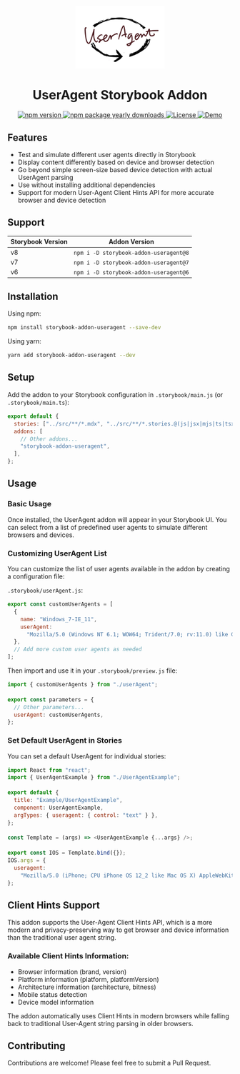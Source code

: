 <p align="center">
  <img src="docs/assets/logo.png" width="200" alt="user-agent logo">
</p>
<h1 align="center">UserAgent Storybook Addon</h1>

<p align="center">
  <a href="https://www.npmjs.com/package/storybook-addon-useragent">
    <img src="https://badgen.net/npm/v/storybook-addon-useragent" alt="npm version" />
  </a>
  <a href="https://npmjs.com/package/storybook-addon-useragent">
    <img src="https://badgen.net/npm/dy/storybook-addon-useragent" alt="npm package yearly downloads" />
  </a>
  <a href="https://lbesson.mit-license.org/">
    <img src="https://img.shields.io/badge/License-MIT-blue.svg" alt="License" />
  </a>
  <a href="https://Sotaneum.github.io/storybook-addon-useragent/">
    <img src="https://img.shields.io/badge/Demo-Storybook-pink.svg" alt="Demo" />
  </a>
</p>

## Features

- Test and simulate different user agents directly in Storybook
- Display content differently based on device and browser detection
- Go beyond simple screen-size based device detection with actual UserAgent parsing
- Use without installing additional dependencies
- Support for modern User-Agent Client Hints API for more accurate browser and device detection

## Support

| Storybook Version | Addon Version                          |
| ----------------- | -------------------------------------- |
| v8                | `npm i -D storybook-addon-useragent@8` |
| v7                | `npm i -D storybook-addon-useragent@7` |
| v6                | `npm i -D storybook-addon-useragent@6` |

## Installation

Using npm:

```sh
npm install storybook-addon-useragent --save-dev
```

Using yarn:

```sh
yarn add storybook-addon-useragent --dev
```

## Setup

Add the addon to your Storybook configuration in `.storybook/main.js` (or `.storybook/main.ts`):

```js
export default {
  stories: ["../src/**/*.mdx", "../src/**/*.stories.@(js|jsx|mjs|ts|tsx)"],
  addons: [
    // Other addons...
    "storybook-addon-useragent",
  ],
};
```

## Usage

### Basic Usage

Once installed, the UserAgent addon will appear in your Storybook UI. You can select from a list of predefined user agents to simulate different browsers and devices.

### Customizing UserAgent List

You can customize the list of user agents available in the addon by creating a configuration file:

`.storybook/userAgent.js`:

```js
export const customUserAgents = [
  {
    name: "Windows_7-IE_11",
    userAgent:
      "Mozilla/5.0 (Windows NT 6.1; WOW64; Trident/7.0; rv:11.0) like Gecko",
  },
  // Add more custom user agents as needed
];
```

Then import and use it in your `.storybook/preview.js` file:

```js
import { customUserAgents } from "./userAgent";

export const parameters = {
  // Other parameters...
  userAgent: customUserAgents,
};
```

### Set Default UserAgent in Stories

You can set a default UserAgent for individual stories:

```js
import React from "react";
import { UserAgentExample } from "./UserAgentExample";

export default {
  title: "Example/UserAgentExample",
  component: UserAgentExample,
  argTypes: { useragent: { control: "text" } },
};

const Template = (args) => <UserAgentExample {...args} />;

export const IOS = Template.bind({});
IOS.args = {
  useragent:
    "Mozilla/5.0 (iPhone; CPU iPhone OS 12_2 like Mac OS X) AppleWebKit/605.1.15 (KHTML, like Gecko) Version/12.1 Mobile/15E148 Safari/604.1",
};
```

## Client Hints Support

This addon supports the User-Agent Client Hints API, which is a more modern and privacy-preserving way to get browser and device information than the traditional user agent string.

### Available Client Hints Information:

- Browser information (brand, version)
- Platform information (platform, platformVersion)
- Architecture information (architecture, bitness)
- Mobile status detection
- Device model information

The addon automatically uses Client Hints in modern browsers while falling back to traditional User-Agent string parsing in older browsers.

## Contributing

Contributions are welcome! Please feel free to submit a Pull Request.
